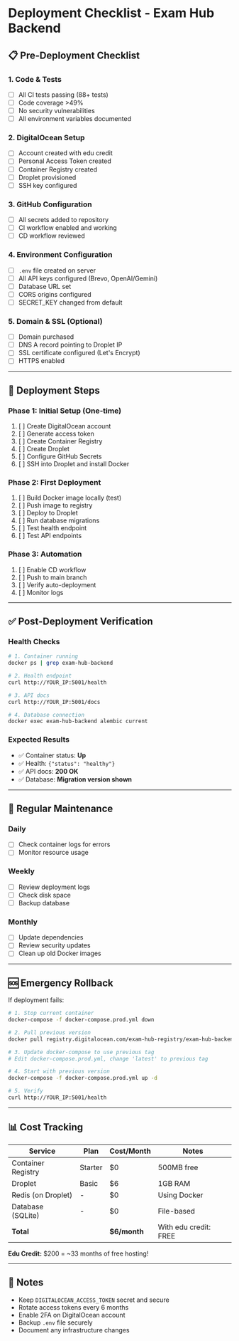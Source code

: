 # Deployment Checklist - Exam Hub Backend

## 📋 Pre-Deployment Checklist

### 1. Code & Tests
- [ ] All CI tests passing (88+ tests)
- [ ] Code coverage >49%
- [ ] No security vulnerabilities
- [ ] All environment variables documented

### 2. DigitalOcean Setup
- [ ] Account created with edu credit
- [ ] Personal Access Token created
- [ ] Container Registry created
- [ ] Droplet provisioned
- [ ] SSH key configured

### 3. GitHub Configuration
- [ ] All secrets added to repository
- [ ] CI workflow enabled and working
- [ ] CD workflow reviewed

### 4. Environment Configuration
- [ ] `.env` file created on server
- [ ] All API keys configured (Brevo, OpenAI/Gemini)
- [ ] Database URL set
- [ ] CORS origins configured
- [ ] SECRET_KEY changed from default

### 5. Domain & SSL (Optional)
- [ ] Domain purchased
- [ ] DNS A record pointing to Droplet IP
- [ ] SSL certificate configured (Let's Encrypt)
- [ ] HTTPS enabled

---

## 🚀 Deployment Steps

### Phase 1: Initial Setup (One-time)
1. [ ] Create DigitalOcean account
2. [ ] Generate access token
3. [ ] Create Container Registry
4. [ ] Create Droplet
5. [ ] Configure GitHub Secrets
6. [ ] SSH into Droplet and install Docker

### Phase 2: First Deployment
1. [ ] Build Docker image locally (test)
2. [ ] Push image to registry
3. [ ] Deploy to Droplet
4. [ ] Run database migrations
5. [ ] Test health endpoint
6. [ ] Test API endpoints

### Phase 3: Automation
1. [ ] Enable CD workflow
2. [ ] Push to main branch
3. [ ] Verify auto-deployment
4. [ ] Monitor logs

---

## ✅ Post-Deployment Verification

### Health Checks
```bash
# 1. Container running
docker ps | grep exam-hub-backend

# 2. Health endpoint
curl http://YOUR_IP:5001/health

# 3. API docs
curl http://YOUR_IP:5001/docs

# 4. Database connection
docker exec exam-hub-backend alembic current
```

### Expected Results
- ✅ Container status: **Up**
- ✅ Health: `{"status": "healthy"}`
- ✅ API docs: **200 OK**
- ✅ Database: **Migration version shown**

---

## 🔄 Regular Maintenance

### Daily
- [ ] Check container logs for errors
- [ ] Monitor resource usage

### Weekly
- [ ] Review deployment logs
- [ ] Check disk space
- [ ] Backup database

### Monthly
- [ ] Update dependencies
- [ ] Review security updates
- [ ] Clean up old Docker images

---

## 🆘 Emergency Rollback

If deployment fails:

```bash
# 1. Stop current container
docker-compose -f docker-compose.prod.yml down

# 2. Pull previous version
docker pull registry.digitalocean.com/exam-hub-registry/exam-hub-backend:PREVIOUS_TAG

# 3. Update docker-compose to use previous tag
# Edit docker-compose.prod.yml, change 'latest' to previous tag

# 4. Start with previous version
docker-compose -f docker-compose.prod.yml up -d

# 5. Verify
curl http://YOUR_IP:5001/health
```

---

## 📊 Cost Tracking

| Service | Plan | Cost/Month | Notes |
|---------|------|------------|-------|
| Container Registry | Starter | $0 | 500MB free |
| Droplet | Basic | $6 | 1GB RAM |
| Redis (on Droplet) | - | $0 | Using Docker |
| Database (SQLite) | - | $0 | File-based |
| **Total** | | **$6/month** | With edu credit: FREE |

**Edu Credit:** $200 = ~33 months of free hosting!

---

## 📝 Notes

- Keep `DIGITALOCEAN_ACCESS_TOKEN` secret and secure
- Rotate access tokens every 6 months
- Enable 2FA on DigitalOcean account
- Backup `.env` file securely
- Document any infrastructure changes
